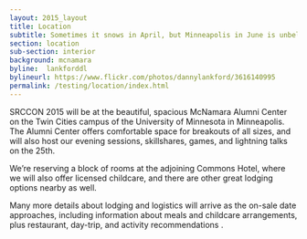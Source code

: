 ```yaml
---
layout: 2015_layout
title: Location
subtitle: Sometimes it snows in April, but Minneapolis in June is unbelievably lovely, as is our light-filled venue.
section: location
sub-section: interior
background: mcnamara
byline:  lankforddl
bylineurl: https://www.flickr.com/photos/dannylankford/3616140995
permalink: /testing/location/index.html
---
```

SRCCON 2015 will be at the beautiful, spacious McNamara Alumni Center on the Twin Cities campus of the University of Minnesota in Minneapolis. The Alumni Center offers comfortable space for breakouts of all sizes, and will also host our evening sessions, skillshares, games, and lightning talks on the 25th.

We’re reserving a block of rooms at the adjoining Commons Hotel, where we will also offer licensed childcare, and there are other great lodging options nearby as well.

Many more details about lodging and logistics will arrive as the on-sale date approaches, including information about meals and childcare arrangements, plus restaurant, day-trip, and activity recommendations .
